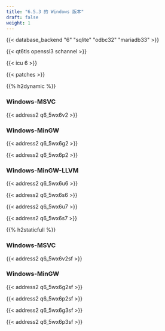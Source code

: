 ```yaml
---
title: "6.5.3 的 Windows 版本"
draft: false
weight: 1
---
```


{{< database_backend "6" "sqlite" "odbc32" "mariadb33" >}}

{{< qt6tls openssl3 schannel >}}

{{< icu 6 >}}

{{< patches >}}

{{% h2dynamic %}}

### Windows-MSVC

{{< address2 q6_5wx6v2 >}}

### Windows-MinGW

{{< address2 q6_5wx6g2 >}}

{{< address2 q6_5wx6p2 >}}

### Windows-MinGW-LLVM

{{< address2 q6_5wx6u6 >}}

{{< address2 q6_5wx6s6 >}}

{{< address2 q6_5wx6u7 >}}

{{< address2 q6_5wx6s7 >}}

{{% h2staticfull %}}

### Windows-MSVC

{{< address2 q6_5wx6v2sf >}}

### Windows-MinGW

{{< address2 q6_5wx6g2sf >}}

{{< address2 q6_5wx6p2sf >}}

{{< address2 q6_5wx6g3sf >}}

{{< address2 q6_5wx6p3sf >}}
